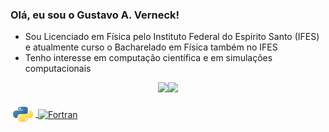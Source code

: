 ### Olá, eu sou o Gustavo A. Verneck!
- Sou Licenciado em Física pelo Instituto Federal do Espírito Santo (IFES) e atualmente curso o Bacharelado em Física também no IFES
- Tenho interesse em computação científica e em simulações computacionais

<div align="center">
  <a href="https://github.com/gustavoverneck">
  <img height="180em" src="https://github-readme-stats.vercel.app/api?username=gustavoverneck&show_icons=true&theme=dark&include_all_commits=true&count_private=true"><img height="180em" src="https://github-readme-stats.vercel.app/api/top-langs/?username=gustavoverneck&layout=compact&langs_count=7&theme=dark ">
</div>
  
<div style="display: inline_block"><br>
  <img align="center" alt="Python" height="30" width="40" src="https://raw.githubusercontent.com/devicons/devicon/master/icons/python/python-original.svg">
  <img align="center" alt="Fortran" height="30" width="40" src="https://fortran-lang.org/assets/img/fortran_logo_256x256.png"> 
</div>
  
